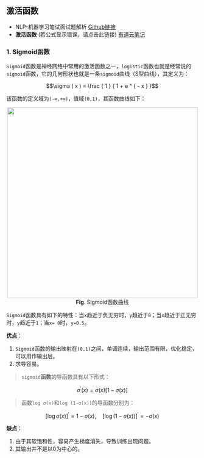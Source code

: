 ## 激活函数

- NLP-机器学习笔试面试题解析 [Github链接](https://github.com/WerterHong/Machine-Learning-Algorithm-NLP/)
- **激活函数** (若公式显示错误，请点击此链接) [有道云笔记](http://note.youdao.com/noteshare?id=61e22de3ed9ed9bb6d733fedf7245dbc&sub=81109D23317D485CA1FC1511699E9B6E)

### 1. Sigmoid函数

`Sigmoid`函数是神经网络中常用的激活函数之一，`logistic`函数也就是经常说的`sigmoid`函数，它的几何形状也就是一条`sigmoid`曲线（S型曲线），其定义为：

```math
\sigma ( x ) = \frac { 1 } { 1 + e ^ { - x } }
```

该函数的定义域为`(-∞,+∞)`，值域`(0,1)`，其函数曲线如下：

<p align="center">
    <img src="https://note.youdao.com/yws/public/resource/61e22de3ed9ed9bb6d733fedf7245dbc/074B839FF9F44FECAC4BC3080D467083?ynotemdtimestamp=1565326757474" width=500 />
    <br/>
    <strong>Fig</strong>. Sigmoid函数曲线
</p>

`Sigmoid`函数具有如下的特性：当`x`趋近于负无穷时，`y`趋近于`0`；当`x`趋近于正无穷时，`y`趋近于`1`；当`x= 0`时，`y=0.5`。

**优点**：

1. `Sigmoid`函数的输出映射在`(0,1)`之间，单调连续，输出范围有限，优化稳定，可以用作输出层。
2. 求导容易。

> `sigmoid`**函数**的导函数具有以下形式：

```math
\sigma ^ { \prime } ( x ) = \sigma ( x ) [ 1 - \sigma ( x ) ]
```

> 函数`log σ(x)`和`log (1-σ(x))`的导函数分别为：

```math
[ \log \sigma ( x ) ] ^ { \prime } = 1 - \sigma ( x ) , \quad [ \log ( 1 - \sigma ( x ) ) ] ^ { \prime } = - \sigma ( x )
```

**缺点**：

1. 由于其软饱和性，容易产生梯度消失，导致训练出现问题。
2. 其输出并不是以0为中心的。
